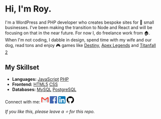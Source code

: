 # Hi, I'm Roy.

I'm a WordPress and PHP developer who creates bespoke sites for 🏪 small businesses. I've been making the transition to Node and React and will be focusing on that in the near future. For now I, do freelance work from 🏠. When I'm not coding, I dabble in design, spend time with my wife and our dog, read tons and enjoy 🎮 games like [Destiny](https://github.com/royanger/royanger/blob/master/images/destiny-24.png), [Apex Legends](https://github.com/royanger/royanger/blob/master/images/apex-24.png) and [Titanfall 2](https://github.com/royanger/royanger/blob/master/images/titanfall-24.png)

## My Skillset

-  **Languages:** [JavaScript](https://github.com/royanger/royanger/blob/master/images/js-24.png) [PHP](https://github.com/royanger/royanger/blob/master/images/php-24.png)
-  **Frontend:** [HTML5](https://github.com/royanger/royanger/blob/master/images/html5-24.png) [CSS](https://github.com/royanger/royanger/blob/master/images/css-24.png)
-  **Databases:** [MySQL](https://github.com/royanger/royanger/blob/master/images/mysql-24.png) [PostgreSQL](https://github.com/royanger/royanger/blob/master/images/postgres-24.png)

Connect with me:
[![Gmail](https://github.com/royanger/royanger/blob/master/images/gmail-24.png)][gmail]
[![Facebook](https://github.com/royanger/royanger/blob/master/images/facebook-24.png)][facebook]
[![LinkedIn](https://github.com/royanger/royanger/blob/master/images/linkedin-24.png)][linkedin]
[![GitHub](https://github.com/royanger/royanger/blob/master/images/github-24.png)][github]

_If you like this, please leave a ⭐ for this repo._

[gmail]: mailto:royanger@gmail.com
[facebook]: facebook.com/royanger
[linkedin]: https://www.linkedin.com/in/royanger/
[github]: https://github.com/royanger

